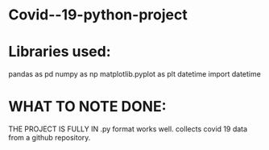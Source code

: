 # Covid--19-python-project   


# Libraries used:

pandas as pd
numpy as np
matplotlib.pyplot as plt
datetime import datetime  


# WHAT TO NOTE DONE:
THE PROJECT IS FULLY IN .py format works well. collects covid 19 data from a github repository. 
